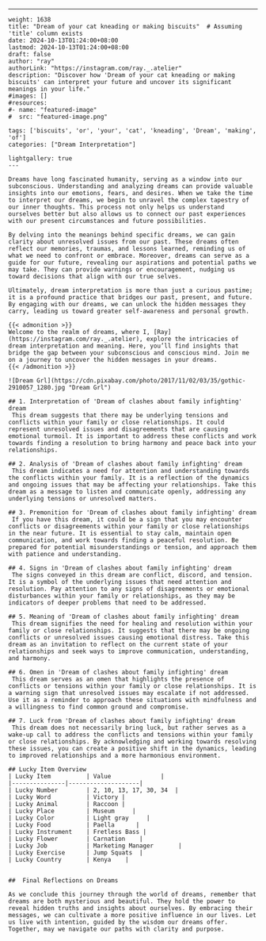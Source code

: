 ---
    weight: 1638
    title: "Dream of your cat kneading or making biscuits"  # Assuming 'title' column exists
    date: 2024-10-13T01:24:00+08:00
    lastmod: 2024-10-13T01:24:00+08:00
    draft: false
    author: "ray"
    authorLink: "https://instagram.com/ray._.atelier"
    description: "Discover how 'Dream of your cat kneading or making biscuits' can interpret your future and uncover its significant meanings in your life."
    #images: []
    #resources:
    #- name: "featured-image"
    #  src: "featured-image.png"
    
    tags: ['biscuits', 'or', 'your', 'cat', 'kneading', 'Dream', 'making', 'of']
    categories: ["Dream Interpretation"]
    
    lightgallery: true
    ---
    
    Dreams have long fascinated humanity, serving as a window into our subconscious. Understanding and analyzing dreams can provide valuable insights into our emotions, fears, and desires. When we take the time to interpret our dreams, we begin to unravel the complex tapestry of our inner thoughts. This process not only helps us understand ourselves better but also allows us to connect our past experiences with our present circumstances and future possibilities.
    
    By delving into the meanings behind specific dreams, we can gain clarity about unresolved issues from our past. These dreams often reflect our memories, traumas, and lessons learned, reminding us of what we need to confront or embrace. Moreover, dreams can serve as a guide for our future, revealing our aspirations and potential paths we may take. They can provide warnings or encouragement, nudging us toward decisions that align with our true selves.
    
    Ultimately, dream interpretation is more than just a curious pastime; it is a profound practice that bridges our past, present, and future. By engaging with our dreams, we can unlock the hidden messages they carry, leading us toward greater self-awareness and personal growth.
    
    {{< admonition >}}
    Welcome to the realm of dreams, where I, [Ray](https://instagram.com/ray._.atelier), explore the intricacies of dream interpretation and meaning. Here, you’ll find insights that bridge the gap between your subconscious and conscious mind. Join me on a journey to uncover the hidden messages in your dreams.
    {{< /admonition >}}
    
    ![Dream Grl](https://cdn.pixabay.com/photo/2017/11/02/03/35/gothic-2910057_1280.jpg "Dream Grl")
    
    ## 1. Interpretation of 'Dream of clashes about family infighting' dream
     This dream suggests that there may be underlying tensions and conflicts within your family or close relationships. It could represent unresolved issues and disagreements that are causing emotional turmoil. It is important to address these conflicts and work towards finding a resolution to bring harmony and peace back into your relationships.
    
    ## 2. Analysis of 'Dream of clashes about family infighting' dream
     This dream indicates a need for attention and understanding towards the conflicts within your family. It is a reflection of the dynamics and ongoing issues that may be affecting your relationships. Take this dream as a message to listen and communicate openly, addressing any underlying tensions or unresolved matters.
    
    ## 3. Premonition for 'Dream of clashes about family infighting' dream
     If you have this dream, it could be a sign that you may encounter conflicts or disagreements within your family or close relationships in the near future. It is essential to stay calm, maintain open communication, and work towards finding a peaceful resolution. Be prepared for potential misunderstandings or tension, and approach them with patience and understanding.
    
    ## 4. Signs in 'Dream of clashes about family infighting' dream
     The signs conveyed in this dream are conflict, discord, and tension. It is a symbol of the underlying issues that need attention and resolution. Pay attention to any signs of disagreements or emotional disturbances within your family or relationships, as they may be indicators of deeper problems that need to be addressed.
    
    ## 5. Meaning of 'Dream of clashes about family infighting' dream
     This dream signifies the need for healing and resolution within your family or close relationships. It suggests that there may be ongoing conflicts or unresolved issues causing emotional distress. Take this dream as an invitation to reflect on the current state of your relationships and seek ways to improve communication, understanding, and harmony.
    
    ## 6. Omen in 'Dream of clashes about family infighting' dream
     This dream serves as an omen that highlights the presence of conflicts or tensions within your family or close relationships. It is a warning sign that unresolved issues may escalate if not addressed. Use it as a reminder to approach these situations with mindfulness and a willingness to find common ground and compromise.
    
    ## 7. Luck from 'Dream of clashes about family infighting' dream
     This dream does not necessarily bring luck, but rather serves as a wake-up call to address the conflicts and tensions within your family or close relationships. By acknowledging and working towards resolving these issues, you can create a positive shift in the dynamics, leading to improved relationships and a more harmonious environment.
    
    ## Lucky Item Overview
    | Lucky Item          | Value              |
    |---------------|--------------------|
    | Lucky Number        | 2, 10, 13, 17, 30, 34  |
    | Lucky Word          | Victory |
    | Lucky Animal        | Raccoon |
    | Lucky Place         | Museum     |
    | Lucky Color         | Light gray     |
    | Lucky Food          | Paella      |
    | Lucky Instrument    | Fretless Bass |
    | Lucky Flower        | Carnation    |
    | Lucky Job           | Marketing Manager       |
    | Lucky Exercise      | Jump Squats  |
    | Lucky Country       | Kenya    |
    
    
    ##  Final Reflections on Dreams
    
    As we conclude this journey through the world of dreams, remember that dreams are both mysterious and beautiful. They hold the power to reveal hidden truths and insights about ourselves. By embracing their messages, we can cultivate a more positive influence in our lives. Let us live with intention, guided by the wisdom our dreams offer. Together, may we navigate our paths with clarity and purpose.
    